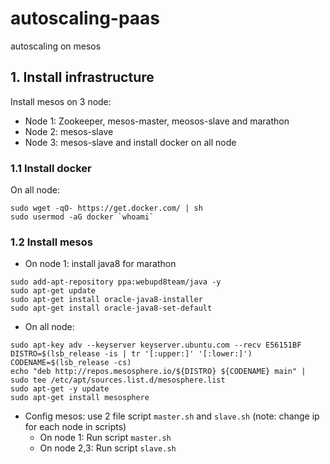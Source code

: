 # autoscaling-paas
autoscaling on mesos 

## 1. Install infrastructure

Install mesos on 3 node:
- Node 1: Zookeeper, mesos-master, meosos-slave and marathon
- Node 2: mesos-slave
- Node 3: mesos-slave
and install docker on all node

### 1.1 Install docker

On all node:
```
sudo wget -qO- https://get.docker.com/ | sh
sudo usermod -aG docker `whoami`
```
### 1.2 Install mesos

- On node 1: install java8 for marathon 
```
sudo add-apt-repository ppa:webupd8team/java -y
sudo apt-get update
sudo apt-get install oracle-java8-installer
sudo apt-get install oracle-java8-set-default
```

- On all node:
```
sudo apt-key adv --keyserver keyserver.ubuntu.com --recv E56151BF
DISTRO=$(lsb_release -is | tr '[:upper:]' '[:lower:]')
CODENAME=$(lsb_release -cs)
echo "deb http://repos.mesosphere.io/${DISTRO} ${CODENAME} main" | sudo tee /etc/apt/sources.list.d/mesosphere.list
sudo apt-get -y update
sudo apt-get install mesosphere
```
- Config mesos: use 2 file script `master.sh` and `slave.sh` (note: change ip for each node in scripts)
  - On node 1: Run script `master.sh`
  - On node 2,3: Run script `slave.sh`

